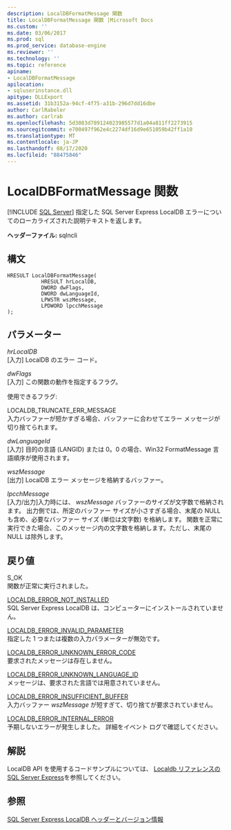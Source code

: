 ```yaml
---
description: LocalDBFormatMessage 関数
title: LocalDBFormatMessage 関数 |Microsoft Docs
ms.custom: ''
ms.date: 03/06/2017
ms.prod: sql
ms.prod_service: database-engine
ms.reviewer: ''
ms.technology: ''
ms.topic: reference
apiname:
- LocalDBFormatMessage
apilocation:
- sqluserinstance.dll
apitype: DLLExport
ms.assetid: 31b3152a-94cf-4f75-a31b-296d7dd16dbe
author: CarlRabeler
ms.author: carlrab
ms.openlocfilehash: 5d3083d789124023985577d1a04a811ff2273915
ms.sourcegitcommit: e700497f962e4c2274df16d9e651059b42ff1a10
ms.translationtype: MT
ms.contentlocale: ja-JP
ms.lasthandoff: 08/17/2020
ms.locfileid: "88475846"
---
```

# <a name="localdbformatmessage-function"></a>LocalDBFormatMessage 関数
 [!INCLUDE [SQL Server](../../includes/applies-to-version/sqlserver.md)]
  指定した SQL Server Express LocalDB エラーについてのローカライズされた説明テキストを返します。  
  
 **ヘッダーファイル:** sqlncli  
  
## <a name="syntax"></a>構文  
  
```  
HRESULT LocalDBFormatMessage(  
           HRESULT hrLocalDB,  
           DWORD dwFlags,   
           DWORD dwLanguageId,   
           LPWSTR wszMessage,   
           LPDWORD lpcchMessage   
);  
```  
  
## <a name="parameters"></a>パラメーター  
 *hrLocalDB*  
 [入力] LocalDB のエラー コード。  
  
 *dwFlags*  
 [入力] この関数の動作を指定するフラグ。  
  
 使用できるフラグ:  
  
 LOCALDB_TRUNCATE_ERR_MESSAGE  
 入力バッファーが短かすぎる場合、バッファーに合わせてエラー メッセージが切り捨てられます。  
  
 *dwLanguageId*  
 [入力] 目的の言語 (LANGID) または 0。0 の場合、Win32 FormatMessage 言語順序が使用されます。  
  
 *wszMessage*  
 [出力] LocalDB エラー メッセージを格納するバッファー。  
  
 *lpcchMessage*  
 [入力/出力]入力時には、 *wszMessage* バッファーのサイズが文字数で格納されます。 出力側では、所定のバッファー サイズが小さすぎる場合、末尾の NULL も含め、必要なバッファー サイズ (単位は文字数) を格納します。 関数を正常に実行できた場合、このメッセージ内の文字数を格納します。ただし、末尾の NULL は除外します。  
  
## <a name="returns"></a>戻り値  
 S_OK  
 関数が正常に実行されました。  
  
 [LOCALDB_ERROR_NOT_INSTALLED](../../relational-databases/express-localdb-error-messages/localdb-error-not-installed.md)  
 SQL Server Express LocalDB は、コンピューターにインストールされていません。  
  
 [LOCALDB_ERROR_INVALID_PARAMETER](../../relational-databases/express-localdb-error-messages/localdb-error-invalid-parameter.md)  
 指定した 1 つまたは複数の入力パラメーターが無効です。  
  
 [LOCALDB_ERROR_UNKNOWN_ERROR_CODE](../../relational-databases/express-localdb-error-messages/localdb-error-unknown-error-code.md)  
 要求されたメッセージは存在しません。  
  
 [LOCALDB_ERROR_UNKNOWN_LANGUAGE_ID](../../relational-databases/express-localdb-error-messages/localdb-error-unknown-language-id.md)  
 メッセージは、要求された言語では用意されていません。  
  
 [LOCALDB_ERROR_INSUFFICIENT_BUFFER](../../relational-databases/express-localdb-error-messages/localdb-error-insufficient-buffer.md)  
 入力バッファー *wszMessage* が短すぎて、切り捨てが要求されていません。  
  
 [LOCALDB_ERROR_INTERNAL_ERROR](../../relational-databases/express-localdb-error-messages/localdb-error-internal-error.md)  
 予期しないエラーが発生しました。 詳細をイベント ログで確認してください。  
  
## <a name="remarks"></a>解説  
 LocalDB API を使用するコードサンプルについては、 [Localdb リファレンスの SQL Server Express](../../relational-databases/sql-server-express-localdb-reference.md)を参照してください。  
  
## <a name="see-also"></a>参照  
 [SQL Server Express LocalDB ヘッダーとバージョン情報](../../relational-databases/express-localdb-instance-apis/sql-server-express-localdb-header-and-version-information.md)  
  
  

